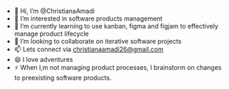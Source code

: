 - 👋 Hi, I’m @ChristianaAmadi
- 👀 I’m interested in software products management 
- 🌱 I’m currently learning to use kanban, figma and figjam to effectively manage product lifecycle
- 💞️ I’m looking to collaborate on iterative software projects
- 📫 Lets connect via christianaamadi26@gmail.com
- 😄 I love adventures 
- ⚡ When I,m not managing product processes, I brainstorm on changes to preexisting software products.
